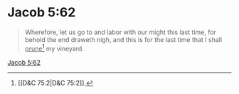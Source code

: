 # Jacob 5:62

> Wherefore, let us go to and labor with our might this last time, for behold the end draweth nigh, and this is for the last time that I shall <u>prune</u>[^a] my vineyard.

[Jacob 5:62](https://www.churchofjesuschrist.org/study/scriptures/bofm/jacob/5?lang=eng&id=p62#p62)


[^a]: [[D&C 75.2|D&C 75:2]].  
